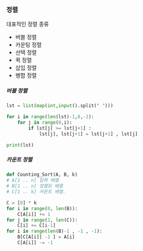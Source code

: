 ### 정렬

대표적인 정렬 종류

- 버블 정렬
- 카운팅 정렬
- 선택 정렬
- 퀵 정렬
- 삽입 정렬
- 병합 정렬



##### 버블 정렬

```python
lst = list(map(int,input().split(" ")))

for i in range(len(lst)-1,0,-1):
    for j in range(0,i):
        if lst[j] >= lst[j+1] :
            lst[j], lst[j+1] = lst[j+1] , lst[j]

print(lst)
```



##### 카운트 정렬

```python
def Counting_Sort(A, B, k)
# A[1 .. n] 입력 배열
# B[1 .. n] 정렬된 배열
# C[1 .. k] 카운트 배열.

C = [0] * k
for i in range(0, len(B)):
    C[A[i]] += 1
for j in range(1, len(C)):
    C[i] += C[i-1]
for i in range(len(B)-1 , -1 , -1):
    B[C[A[i]] -1 ] = A[i]
    C[A[i]] -= -1
```

